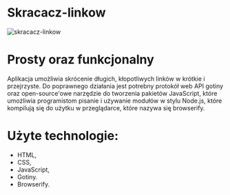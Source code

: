 # Skracacz-linkow
![skracacz-linkow](https://user-images.githubusercontent.com/105738321/220404142-579976e7-9f77-4312-80f7-37b2a2c737eb.png)

# Prosty oraz funkcjonalny
Aplikacja umożliwia skrócenie długich, kłopotliwych linków w krótkie i przejrzyste. Do poprawnego działania jest potrebny protokół web API gotiny oraz open-source'owe narzędzie do tworzenia pakietów JavaScript, które umożliwia programistom pisanie i używanie modułów w stylu Node.js, które kompilują się do użytku w przeglądarce, które nazywa się browserify.

# Użyte technologie:
- HTML,
- CSS,
- JavaScript,
- Gotiny.
- Browserify.
